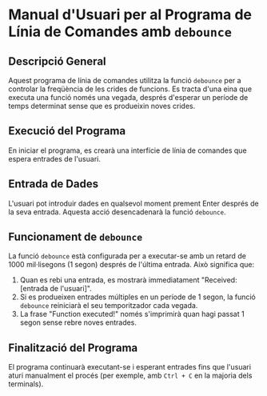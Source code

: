 
# Manual d'Usuari per al Programa de Línia de Comandes amb `debounce`

## Descripció General

Aquest programa de línia de comandes utilitza la funció `debounce` per a controlar la freqüència de les crides de funcions. Es tracta d'una eina que executa una funció només una vegada, després d'esperar un període de temps determinat sense que es produeixin noves crides.

## Execució del Programa

En iniciar el programa, es crearà una interfície de línia de comandes que espera entrades de l'usuari.

## Entrada de Dades

L'usuari pot introduir dades en qualsevol moment prement Enter després de la seva entrada. Aquesta acció desencadenarà la funció `debounce`.

## Funcionament de `debounce`

La funció `debounce` està configurada per a executar-se amb un retard de 1000 mil·lisegons (1 segon) després de l'última entrada. Això significa que:

1. Quan es rebi una entrada, es mostrarà immediatament "Received: [entrada de l'usuari]".
2. Si es produeixen entrades múltiples en un període de 1 segon, la funció `debounce` reiniciarà el seu temporitzador cada vegada.
3. La frase "Function executed!" només s'imprimirà quan hagi passat 1 segon sense rebre noves entrades.

## Finalització del Programa

El programa continuarà executant-se i esperant entrades fins que l'usuari aturi manualment el procés (per exemple, amb `Ctrl + C` en la majoria dels terminals).
